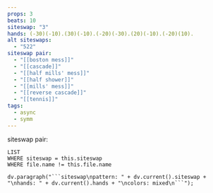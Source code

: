 ```yaml
---
props: 3
beats: 10
siteswap: "3"
hands: (-30)(-10).(30)(-10).(-20)(-30).(20)(-10).(-20)(10).
alt siteswaps:
  - "522"
siteswap pair:
  - "[[boston mess]]"
  - "[[cascade]]"
  - "[[half mills' mess]]"
  - "[[half shower]]"
  - "[[mills' mess]]"
  - "[[reverse cascade]]"
  - "[[tennis]]"
tags:
  - async
  - symm
---
```

siteswap pair:
```dataview
LIST
WHERE siteswap = this.siteswap
WHERE file.name != this.file.name
```
```dataviewjs
dv.paragraph("```siteswap\npattern: " + dv.current().siteswap + "\nhands: " + dv.current().hands + "\ncolors: mixed\n```");
```
